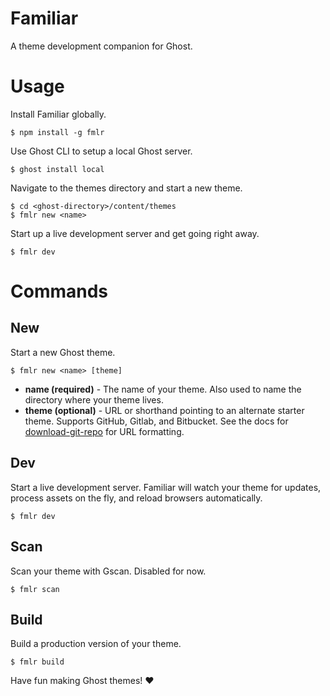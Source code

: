 # Familiar
A theme development companion for Ghost.

# Usage
Install Familiar globally.
```
$ npm install -g fmlr
```

Use Ghost CLI to setup a local Ghost server.
```
$ ghost install local
```

Navigate to the themes directory and start a new theme.
```
$ cd <ghost-directory>/content/themes
$ fmlr new <name>
```

Start up a live development server and get going right away.
```
$ fmlr dev
```

# Commands

## New
Start a new Ghost theme.
```
$ fmlr new <name> [theme]
```
- **name (required)** - The name of your theme. Also used to name the directory where your theme lives.
- **theme (optional)** - URL or shorthand pointing to an alternate starter theme. Supports GitHub, Gitlab, and Bitbucket. See the docs for [download-git-repo](https://github.com/flipxfx/download-git-repo) for URL formatting.

## Dev
Start a live development server. Familiar will watch your theme for updates, process assets on the fly, and reload browsers automatically.
```
$ fmlr dev
```

## Scan
Scan your theme with Gscan. Disabled for now.
```
$ fmlr scan
```

## Build
Build a production version of your theme.
```
$ fmlr build
```

Have fun making Ghost themes! ♥
